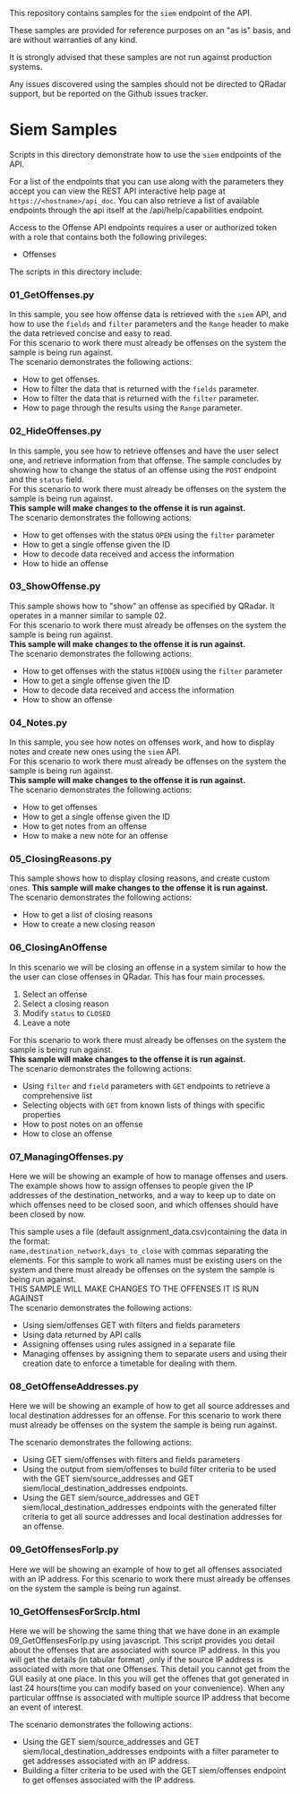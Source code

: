 This repository contains samples for the `siem` endpoint of the API.

These samples are provided for reference purposes on an "as is" basis, and are without warranties of any kind.

It is strongly advised that these samples are not run against production systems.

Any issues discovered using the samples should not be directed to QRadar support, but be reported on the Github issues tracker.

# Siem Samples
Scripts in this directory demonstrate how to use the `siem` endpoints of the API.


For a list of the endpoints that you can use along with the parameters they
accept you can view the REST API interactive help page at
`https://<hostname>/api_doc`.  You can also retrieve a list of available
endpoints through the api itself at the /api/help/capabilities endpoint.


Access to the Offense API endpoints requires a user or authorized token with a
role that contains both the following privileges:

 * Offenses


The scripts in this directory include:

### 01_GetOffenses.py
In this sample, you see how offense data is retrieved with the `siem` API, and how to use
the `fields` and `filter` parameters and the `Range` header to make the data retrieved concise
and easy to read.  
For this scenario to work there must already be offenses on the system the
sample is being run against.  
The scenario demonstrates the following actions:

- How to get offenses.
- How to filter the data that is returned with the `fields` parameter.
- How to filter the data that is returned with the `filter` parameter.
- How to page through the results using the `Range` parameter.

### 02_HideOffenses.py
In this sample, you see how to retrieve offenses and have the user select one, and
retrieve information from that offense. The sample concludes by showing how to change
the status of an offense using the `POST` endpoint and the `status` field.  
For this scenario to work there must already be offenses on the system the
sample is being run against.  
**This sample will make changes to the offense it is run against.**  
The scenario demonstrates the following actions:

- How to get offenses with the status `OPEN` using the `filter` parameter
- How to get a single offense given the ID
- How to decode data received and access the information
- How to hide an offense

### 03_ShowOffense.py
This sample shows how to "show" an offense as specified by QRadar. It operates in
a manner similar to sample 02.  
For this scenario to work there must already be offenses on the system the
sample is being run against.  
**This sample will make changes to the offense it is run against.**  
The scenario demonstrates the following actions:

- How to get offenses with the status `HIDDEN` using the `filter` parameter
- How to get a single offense given the ID
- How to decode data received and access the information
- How to show an offense

### 04_Notes.py
In this sample, you see how notes on offenses work, and how to display notes and
create new ones using the `siem` API.  
For this scenario to work there must already be offenses on the system the
sample is being run against.  
**This sample will make changes to the offense it is run against.**  
The scenario demonstrates the following actions:

- How to get offenses
- How to get a single offense given the ID
- How to get notes from an offense
- How to make a new note for an offense

### 05_ClosingReasons.py
This sample shows how to display closing reasons, and create custom ones.
**This sample will make changes to the offense it is run against.**  
The scenario demonstrates the following actions:

- How to get a list of closing reasons
- How to create a new closing reason

### 06_ClosingAnOffense
In this scenario we will be closing an offense in a system similar to how the
the user can close offenses in QRadar. This has four main processes.

  1. Select an offense
  2. Select a closing reason
  3. Modify `status` to `CLOSED`
  4. Leave a note

For this scenario to work there must already be offenses on the system the
sample is being run against.  
**This sample will make changes to the offense it is run against.**  
The scenario demonstrates the following actions:

- Using `filter` and `field` parameters with `GET` endpoints to retrieve a comprehensive list
- Selecting objects with `GET` from known lists of things with specific properties
- How to post notes on an offense
- How to close an offense

### 07_ManagingOffenses.py
Here we will be showing an example of how to manage offenses and users. 
The example shows how to assign offenses to people given the IP addresses
of the destination_networks, and a way to keep up to date on which offenses
need to be closed soon, and which offenses should have been closed by now.

This sample uses a file (default assignment_data.csv)containing the data 
in the format:  
`name,destination_network,days_to_close`
with commas separating the elements.
For this sample to work all names must be existing users on the system
and there must already be offenses on the system the
sample is being run against.  
THIS SAMPLE WILL MAKE CHANGES TO THE OFFENSES IT IS RUN AGAINST  
The scenario demonstrates the following actions:

- Using siem/offenses GET with filters and fields parameters
- Using data returned by API calls
- Assigning offenses using rules assigned in a separate file
- Managing offenses by assigning them to separate users and using their creation date to enforce a timetable for dealing with them.

### 08_GetOffenseAddresses.py
Here we will be showing an example of how to get all source addresses and
local destination addresses for an offense. For this scenario to work there
must already be offenses on the system the sample is being run against.

The scenario demonstrates the following actions:
 - Using GET siem/offenses with filters and fields parameters
 - Using the output from siem/offenses to build filter criteria to be used
   with the GET siem/source_addresses and GET
   siem/local_destination_addresses endpoints.
 - Using the GET siem/source_addresses and GET
   siem/local_destination_addresses endpoints with the generated filter
   criteria to get all source addresses and local destination addresses for
   an offense.

### 09_GetOffensesForIp.py
Here we will be showing an example of how to get all offenses associated with
an IP address. For this scenario to work there must already be offenses on
the system the sample is being run against.

### 10_GetOffensesForSrcIp.html
Here we will be showing the same thing that we have done in an example 09_GetOffensesForIp.py using javascript. This script provides you detail about the offenses that are associated with source IP address. In this you will get the details (in tabular format) ,only if the source IP address is associated with more that one Offenses. This detail you cannot get from the GUI easily at one place. In this you will get the offenes that got generated in last 24 hours(time you can modify based on your convenience). When any particular offfnse is associated with multiple source IP address that become an event of interest.

The scenario demonstrates the following actions:
 - Using the GET siem/source_addresses and GET
   siem/local_destination_addresses endpoints with a filter parameter to get
   addresses associated with an IP address.
 - Building a filter criteria to be used with the GET siem/offenses endpoint
   to get offenses associated with the IP address.

